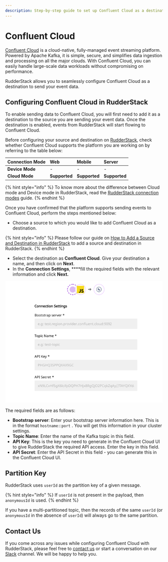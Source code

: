 ```yaml
---
description: Step-by-step guide to set up Confluent Cloud as a destination in RudderStack
---
```


# Confluent Cloud

[Confluent Cloud](https://www.confluent.io/confluent-cloud/) is a cloud-native, fully-managed event streaming platform. Powered by Apache Kafka, it is simple, secure, and simplifies data ingestion and processing on all the major clouds. With Confluent Cloud, you can easily handle large-scale data workloads without compromising on performance.

RudderStack allows you to seamlessly configure Confluent Cloud as a destination to send your event data.

## Configuring Confluent Cloud in RudderStack

To enable sending data to Confluent Cloud, you will first need to add it as a destination to the source you are sending your event data. Once the destination is enabled, events from RudderStack will start flowing to Confluent Cloud.

Before configuring your source and destination on [RudderStack](https://app.rudderstack.com/), check whether Confluent Cloud supports the platform you are working on by referring to the table below:

| **Connection Mode** | **Web** | **Mobile** | **Server** |
| :--- | :--- | :--- | :--- |
| **Device Mode** | - | - | - |
| **Cloud Mode** | **Supported** | **Supported** | **Supported** |

{% hint style="info" %}
 To know more about the difference between Cloud mode and Device mode in RudderStack, read the [RudderStack connection modes](https://docs.rudderstack.com/get-started/rudderstack-connection-modes) guide.
{% endhint %}

Once you have confirmed that the platform supports sending events to Confluent Cloud, perform the steps mentioned below:

* Choose a source to which you would like to add Confluent Cloud as a destination.

{% hint style="info" %}
Please follow our guide on [How to Add a Source and Destination in RudderStack](https://docs.rudderstack.com/how-to-guides/adding-source-and-destination-rudderstack) to add a source and destination in RudderStack.
{% endhint %}

* Select the destination as **Confluent Cloud**. Give your destination a name, and then click on **Next**.
* In the **Connection Settings**, ****fill the required fields with the relevant information and click **Next.**

![Confluent Cloud connection settings](../.gitbook/assets/screenshot-2020-11-27-at-1.28.49-pm.png)

The required fields are as follows:

* **Bootstrap server**: Enter your bootstrap server information here. This is in the format `hostname:`:`port` . You will get this information in your cluster settings.
* **Topic Name**: Enter the name of the Kafka topic in this field.
* **API Key**: This is the key you need to generate in the Confluent Cloud UI to give RudderStack the required API access. Enter the key in this field.
* **API Secret**: Enter the API Secret in this field - you can generate this in the Confluent Cloud UI.

## Partition Key

RudderStack uses `userId` as the partition key of a given message. 

{% hint style="info" %}
If `userId` is not present in the payload, then `anonymousId` is used.
{% endhint %}

If you have a multi-partitioned topic, then the records of the same `userId` \(or `anonymousId` in the absence of `userId`\) will always go to the same partition.

## Contact Us

If you come across any issues while configuring Confluent Cloud with RudderStack, please feel free to [contact us](mailto:%20contact@rudderstack.com) or start a conversation on our [Slack](https://resources.rudderstack.com/join-rudderstack-slack) channel. We will be happy to help you.

